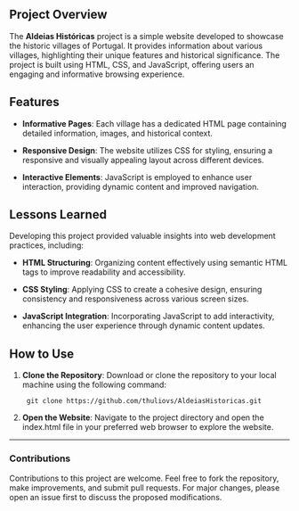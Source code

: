 ## Project Overview
The **Aldeias Históricas** project is a simple website developed to showcase the historic villages of Portugal. It provides information about various villages, highlighting their unique features and historical significance. The project is built using HTML, CSS, and JavaScript, offering users an engaging and informative browsing experience.

## Features
- **Informative Pages**: Each village has a dedicated HTML page containing detailed information, images, and historical context.

- **Responsive Design**: The website utilizes CSS for styling, ensuring a responsive and visually appealing layout across different devices.

- **Interactive Elements**: JavaScript is employed to enhance user interaction, providing dynamic content and improved navigation.

## Lessons Learned
Developing this project provided valuable insights into web development practices, including:

- **HTML Structuring**: Organizing content effectively using semantic HTML tags to improve readability and accessibility.

- **CSS Styling**: Applying CSS to create a cohesive design, ensuring consistency and responsiveness across various screen sizes.

- **JavaScript Integration**: Incorporating JavaScript to add interactivity, enhancing the user experience through dynamic content updates.

## How to Use
1. **Clone the Repository**: Download or clone the repository to your local machine using the following command:

        git clone https://github.com/thuliovs/AldeiasHistoricas.git

2. **Open the Website**: Navigate to the project directory and open the index.html file in your preferred web browser to explore the website.

---

### Contributions
Contributions to this project are welcome. Feel free to fork the repository, make improvements, and submit pull requests. For major changes, please open an issue first to discuss the proposed modifications.
